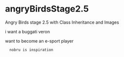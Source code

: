# angryBirdsStage2.5
Angry Birds stage 2.5 with Class Inheritance and Images

 i want a buggati veron
      
 want to become an e-sport player

      nobru is inspiration
 

 




                 